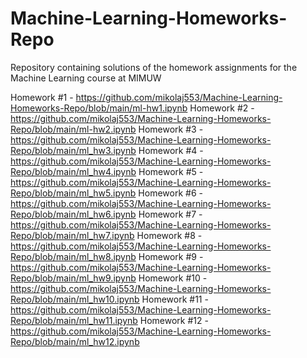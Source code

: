 # Machine-Learning-Homeworks-Repo
Repository containing solutions of the homework assignments for the Machine Learning course at MIMUW 

Homework #1 - https://github.com/mikolaj553/Machine-Learning-Homeworks-Repo/blob/main/ml-hw1.ipynb
Homework #2 - https://github.com/mikolaj553/Machine-Learning-Homeworks-Repo/blob/main/ml-hw2.ipynb
Homework #3 - https://github.com/mikolaj553/Machine-Learning-Homeworks-Repo/blob/main/ml_hw3.ipynb
Homework #4 - https://github.com/mikolaj553/Machine-Learning-Homeworks-Repo/blob/main/ml_hw4.ipynb
Homework #5 - https://github.com/mikolaj553/Machine-Learning-Homeworks-Repo/blob/main/ml_hw5.ipynb
Homework #6 - https://github.com/mikolaj553/Machine-Learning-Homeworks-Repo/blob/main/ml_hw6.ipynb
Homework #7 - https://github.com/mikolaj553/Machine-Learning-Homeworks-Repo/blob/main/ml_hw7.ipynb
Homework #8 - https://github.com/mikolaj553/Machine-Learning-Homeworks-Repo/blob/main/ml_hw8.ipynb
Homework #9 - https://github.com/mikolaj553/Machine-Learning-Homeworks-Repo/blob/main/ml_hw9.ipynb
Homework #10 - https://github.com/mikolaj553/Machine-Learning-Homeworks-Repo/blob/main/ml_hw10.ipynb
Homework #11 - https://github.com/mikolaj553/Machine-Learning-Homeworks-Repo/blob/main/ml_hw11.ipynb
Homework #12 - https://github.com/mikolaj553/Machine-Learning-Homeworks-Repo/blob/main/ml_hw12.ipynb
